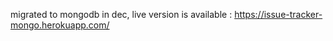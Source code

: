 migrated to mongodb in dec, live version is available  : https://issue-tracker-mongo.herokuapp.com/

